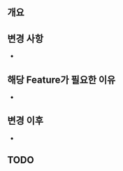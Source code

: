 ## 개요
<!-- 간단하게 이 PR이 무엇인지 설명해주세요 -->

## 변경 사항
<!-- 이 PR로 인해 변경되는 사항을 나열해주세요. -->
- 

## 해당 Feature가 필요한 이유
<!-- 이 변경사항이 왜 필요한지 설명해주세요 -->
-

## 변경 이후
<!-- 변경 사항을 확인 할 수 있는 방법을 알려주세요-->
<!-- 가능하다면, 변화를 보여주는 스크린샷 또는 동영상을 첨부해주세요 -->
-

## TODO
<!-- 앞으로 해야하는 것이나, 논의가 필요한 부분 등을 적어주세요 -->
